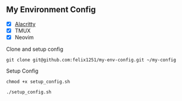 ## My Environment Config

- [x] [Alacritty](https://alacritty.org/index.html)
- [x] TMUX
- [x] Neovim

Clone and setup config

```
git clone git@github.com:felix1251/my-env-config.git ~/my-config
```

Setup Config

```
chmod +x setup_config.sh
```

```
./setup_config.sh
```

